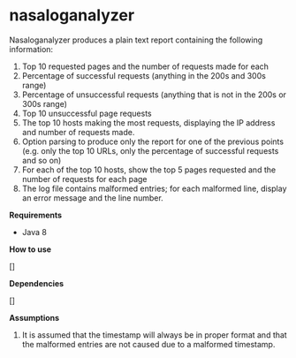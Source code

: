 # nasaloganalyzer
Nasaloganalyzer produces a plain text report containing the following information:

1. Top 10 requested pages and the number of requests made for each
2. Percentage of successful requests (anything in the 200s and 300s range)
3. Percentage of unsuccessful requests (anything that is not in the 200s or 300s range)
4. Top 10 unsuccessful page requests
5. The top 10 hosts making the most requests, displaying the IP address and number of requests made.
6. Option parsing to produce only the report for one of the previous points (e.g. only the top 10 URLs, only the percentage of successful requests and so on)
7. For each of the top 10 hosts, show the top 5 pages requested and the number of requests for each page
8. The log file contains malformed entries; for each malformed line, display an error message and the line number.

**Requirements**

 - Java 8

**How to use**

[]

**Dependencies**

[]

**Assumptions**

 1) It is assumed that the timestamp will always be in proper format and that the malformed entries are not caused due to a malformed timestamp.
